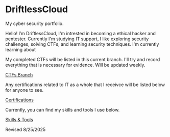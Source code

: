 # DriftlessCloud
My cyber security portfolio.

Hello! I’m DriftlessCloud, I'm intrested in becoming a ethical hacker and pentester. Currently I'm studying IT support, I like exploring security challenges, solving CTFs, and learning security techniques. I'm currently learning about 

My completed CTFs will be listed in this current branch. I'll try and record everything that is necessary for evidence. Will be updated weekly.

[CTFs Branch](https://github.com/DriftlessCloud1/DriftlessCloud/tree/CTFs)

Any certifications related to IT as a whole that I receivce will be listed below for anyone to see.

[Certifications](https://github.com/DriftlessCloud1/DriftlessCloud/tree/Certifications)

Currently, you can find my skills and tools I use below.

[Skills & Tools](https://github.com/DriftlessCloud1/DriftlessCloud/tree/Skills-%26-Tools)

Revised 8/25/2025
